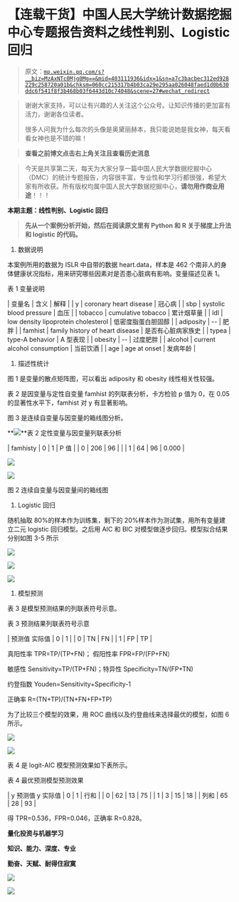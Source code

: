 # 【连载干货】中国人民大学统计数据挖掘中心专题报告资料之线性判别、Logistic 回归

> 原文：[`mp.weixin.qq.com/s?__biz=MzAxNTc0Mjg0Mg==&mid=403111936&idx=1&sn=a7c3bacbec312ed928229c258720a01b&chksm=060cc215317b4b03ca29e295aa026048faed1d0b630ddc6f541f8f3b468b03f6443d10c74048&scene=27#wechat_redirect`](http://mp.weixin.qq.com/s?__biz=MzAxNTc0Mjg0Mg==&mid=403111936&idx=1&sn=a7c3bacbec312ed928229c258720a01b&chksm=060cc215317b4b03ca29e295aa026048faed1d0b630ddc6f541f8f3b468b03f6443d10c74048&scene=27#wechat_redirect)

> 谢谢大家支持，可以让有兴趣的人关注这个公众号。让知识传播的更加富有活力，谢谢各位读者。
> 
> 很多人问我为什么每次的头像是奥黛丽赫本，我只能说她是我女神，每天看看女神也是不错的嘛！

> **查看之前博文点击右上角关注且查看历史消息**

> 今天是共享第二天，每天为大家分享一篇中国人民大学数据挖掘中心（DMC）的统计专题报告，内容很丰富，专业性和学习行都很强，希望大家有所收获。所有版权均属中国人民大学数据挖掘中心，**请勿用作商业用途**！！！

**本期主题：线性判别、Logistic 回归**

> **先从一个案例分析开始，然后在阅读原文里有 Python 和 R 关于梯度上升法和 logistic 的代码。**

1.  数据说明

本案例所用的数据为 ISLR 中自带的数据 heart.data，样本是 462 个南非人的身体健康状况指标，用来研究哪些因素对是否患心脏病有影响。变量描述见表 1。

表 1 变量说明

| 变量名 | 含义 | 解释 |
| y | coronary heart disease | 冠心病 |
| sbp | systolic blood pressure | 血压 |
| tobacco | cumulative tobacco | 累计烟草量 |
| ldl | low density lipoprotein cholesterol | 低密度脂蛋白胆固醇 |
| adiposity | -- | 肥胖 |
| famhist | family history of heart disease | 是否有心脏病家族史 |
| typea | type-A behavior | A 型表现 |
| obesity | -- | 过度肥胖 |
| alcohol | current alcohol consumption | 当前饮酒 |
| age | age at onset | 发病年龄 |

1.  描述性统计

图 1 是变量的散点矩阵图，可以看出 adiposity 和 obesity 线性相关性较强。

表 2 是因变量与定性自变量 famhist 的列联表分析，卡方检验 p 值为 0，在 0.05 的显著性水平下，famhist 对 y 有显著影响。

图 3 是连续自变量与因变量的箱线图分析。

**![](img/591647a24fbc1aee9e480668e5f6e099.png)**表 2 定性变量与因变量列联表分析

| famhisty | 0 | 1 | P 值 |
| 0 | 206 | 96 |   |
| 1 | 64 | 96 | 0.000 |

![](img/dc51058fa3d56f8f15a90baf15c2b6c5.png)

![](img/64e448f7c03d7e42e1e294825e2209cd.png)

图 2 连续自变量与因变量间的箱线图

1.  Logistic 回归

随机抽取 80%的样本作为训练集，剩下的 20%样本作为测试集，用所有变量建立二元 logistic 回归模型。之后用 AIC 和 BIC 对模型做逐步回归。模型拟合结果分别如图 3-5 所示

![](img/8310e8d0866cf78cebc1f967359ddd5a.png)

![](img/a2a5e79612bb101aa59874aa9705b69c.png)

![](img/9f5a61ae06cd7bb3660de302abef4451.png)

1.  模型预测

表 3 是模型预测结果的列联表符号示意。

表 3 预测结果列联表符号示意

| 预测值 实际值 | 0 | 1 |
| 0 | TN | FN |
| 1 | FP | TP |

真阳性率 TPR=TP/(TP+FN)； 假阳性率 FPR=FP/(FP+FN）

敏感性 Sensitivity=TP/(TP+FN)；特异性 Specificity=TN/(FP+TN)

约登指数 Youden=Sensitivity+Specificity-1

正确率 R=(TN+TP)/(TN+FN+FP+TP)

为了比较三个模型的效果，用 ROC 曲线以及约登曲线来选择最优的模型，如图 6 所示。

![](img/65f75355ff6c88597c2cf4835300cf4a.png)

![](img/68ceaf35d12f4a52deb8226fb3bc8047.png)

表 4 是 logit-AIC 模型预测效果如下表所示。

表 4 最优预测模型预测效果

| y 预测值 y 实际值 | 0 | 1 | 行和 |
| 0 | 62 | 13 | 75 |
| 1 | 3 | 15 | 18 |
| 列和 | 65 | 28 | 93 |

得 TPR=0.536，FPR=0.046，正确率 R=0.828。

**量化投资与机器学习**

**知识、能力、深度、专业**

**勤奋、天赋、耐得住寂寞**

**![](img/21d6a4c04ac1ac9e7ad7201c0a43c0d5.png)** 

**![](img/30b137f18ab6e2d0ced170040aa68958.png)**